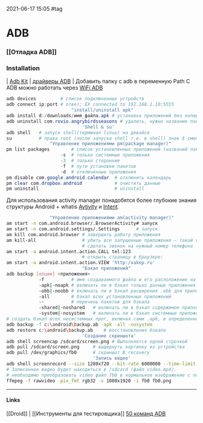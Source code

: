 2021-06-17 15:05
#tag
# ADB
### [[Отладка ADB]]
### Installation
| [Adb Kit](http://adbshell.com/downloads) | [драйверы ADB](http://adbdriver.com/downloads) | Добавить папку c adb в переменную Path
С ADB можно работать через [WiFi ADB](https://play.google.com/store/apps/details?id=com.ttxapps.wifiadb)
```powershell
adb devices			# список подключенных устройств
adb connect ip:port	# ответ: EX connected to 192.168.1.10:5555
						"install/uninstall apk"
adb install d:/downloads/имя_файла.apk # установка приложений без копирования их на смартфон
adb uninstall com.rovio.angrybirdsseasons # удалить, нужно название пакета
							'Shell & su'
adb shell	# запуск shell(терминал linux) на девайсе
su			# права root (после запуска shell т.е. в shell) знак $ сменится на # 
				"Управление приложениями pm(package manager)"
pm list packages		# список установленных приложений (названий пакетов)
					-s	# только системные приложения
					-3	# только сторонние
					-f	# пути установки пакетов
					-d	# отключенные приложения 
pm disable com.google.android.calendar	# отключить календарь
pm clear com.dropbox.android			# очистить данные
pm uninstall 							# uninstall
```
Для использования activity manager понадобятся более глубокие знания структуры Android + whatis [Avtivity](http://developer.android.com/intl/ru/reference/android/app/Activity.html) и [Intent](http://developer.android.com/intl/ru/tools/help/shell.html#IntentSpec).
```bash
				"Управление приложениями am(activity manager)"
am start -n com.android.browser/.BrowserActivity# запуск
am start -n com.android.settings/.Settings		# запуск
am kill com.android.browser # завершить работу приложения 
am kill-all					# убить все запущенные приложения — такой командой:
							# сделать звонок на нужный номер телефона
am start -a android.intent.action.CALL tel:123
							# открыть страницу в браузере:
am start -a android.intent.action.VIEW 'http:/xakep.ru'
							"Бэкап приложений"
adb backup [опции] <приложения>
			-f			# имя создаваемого файла и его расположение на компе. При отсутствии ключа будет создан файл backup.ab в текущем каталоге;
			-apk|-noapk	# включать ли в бэкап только данные приложения или сам .apk тоже (по умолчанию не включает);
			-obb|-noobb	# включать ли в бэкап расширения .obb для приложений (по умолчанию не включает);
			-all		# бэкап всех установленных приложений
			--			# перечень пакетов для бэкапа
			-shared|-noshared	# включать ли в бэкап содержимое приложения на SD-карте (по умолчанию не включает)
			-system|-nosystem	# включать ли в бэкап системные приложения (по умолчанию включает)
# создать бэкап всех несистемных прог, включая сами .apk, в определенное место
adb backup -f c:\android\backup.ab -apk -all -nosystem
adb restore c:\android\backup.ab	# восстановления бэкапа 
							'Создание скриншота'
adb shell screencap /sdcard/screen.png # Выполняется одной строчкой
adb pull /sdcard/screen.png		# выдернуть картинку из устройства 
adb pull /dev/graphics/fb0		# скриншот В recovery 
								'Запись видео'
adb shell screenrecord --size 1280x720 --bit-rate 6000000 --time-limit 20 --verbose /sdcard/video.mp4  #  запись видео с разрешением 1280 x 720 (defolt - нативное разрешение экрана устройства), с битрейтом 6 Мбит/с, длиной 20 с (defolt =  180 с), с показом логов в консоли
# Записанное видео будет находиться в /sdcard (файл video.mp4).
# необходимо преобразовать video файл fb0 в нормальное изображение с помощью FFmpeg, который нужно скачать и положить в папку с adb. Расширение необходимо ставить своего устройства:
ffmpeg -f rawvideo -pix_fmt rgb32 -s 1080x1920 -i fb0 fb0.png
```
_____________
#### Links
[[Droid]] | [[Инструменты для тестировщика]]
[50 команд ADB](https://xakep.ru/2016/05/12/android-adb/ "управлепие приложениями, бэкап, скрин && видео, логи")